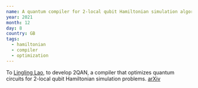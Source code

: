 ```yaml
---
name: A quantum compiler for 2-local qubit Hamiltonian simulation algorithms
year: 2021
month: 12
day: 8
country: GB
tags:
  - hamiltonian
  - compiler
  - optimization
---
```

To [Lingling Lao](https://twitter.com/719lingling), to develop 2QAN, a compiler that optimizes quantum circuits for 2-local qubit Hamiltonian simulation problems. [arXiv](https://arxiv.org/abs/2108.02099)

